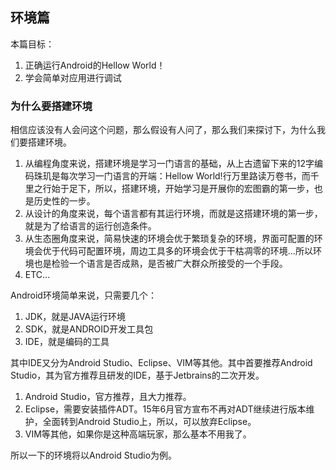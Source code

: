 ## 环境篇

本篇目标：
1. 正确运行Android的Hellow World！
2. 学会简单对应用进行调试

### 为什么要搭建环境
相信应该没有人会问这个问题，那么假设有人问了，那么我们来探讨下，为什么我们要搭建环境。

1. 从编程角度来说，搭建环境是学习一门语言的基础，从上古遗留下来的12字编码珠玑是每次学习一门语言的开端：Hellow World!行万里路读万卷书，而千里之行始于足下，所以，搭建环境，开始学习是开展你的宏图霸的第一步，也是历史性的一步。
2. 从设计的角度来说，每个语言都有其运行环境，而就是这搭建环境的第一步，就是为了给语言的运行创造条件。
3. 从生态圈角度来说，简易快速的环境会优于繁琐复杂的环境，界面可配置的环境会优于代码可配置环境，周边工具多的环境会优于干枯凋零的环境...所以环境也是检验一个语言是否成熟，是否被广大群众所接受的一个手段。
4. ETC...

Android环境简单来说，只需要几个：
1. JDK，就是JAVA运行环境
2. SDK，就是ANDROID开发工具包
3. IDE，就是编码的工具

其中IDE又分为Android Studio、Eclipse、VIM等其他。其中首要推荐Android Studio，其为官方推荐且研发的IDE，基于Jetbrains的二次开发。
1. Android Studio，官方推荐，且大力推荐。
2. Eclipse，需要安装插件ADT。15年6月官方宣布不再对ADT继续进行版本维护，全面转到Android Studio上，所以，可以放弃Eclipse。
3. VIM等其他，如果你是这种高端玩家，那么基本不用我了。

所以一下的环境将以Android Studio为例。